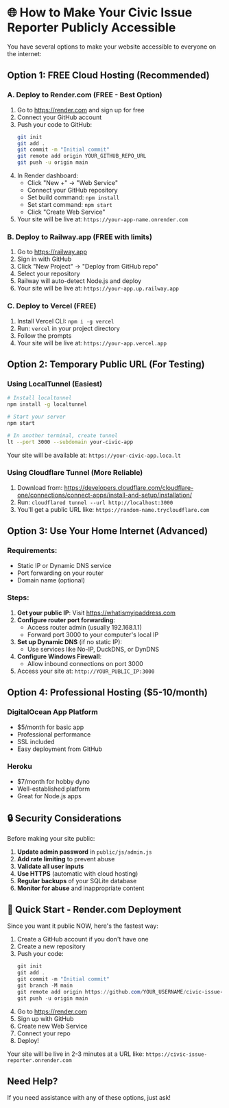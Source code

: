 # 🌐 How to Make Your Civic Issue Reporter Publicly Accessible

You have several options to make your website accessible to everyone on the internet:

## Option 1: FREE Cloud Hosting (Recommended)

### A. Deploy to Render.com (FREE - Best Option)
1. Go to https://render.com and sign up for free
2. Connect your GitHub account
3. Push your code to GitHub:
   ```bash
   git init
   git add .
   git commit -m "Initial commit"
   git remote add origin YOUR_GITHUB_REPO_URL
   git push -u origin main
   ```
4. In Render dashboard:
   - Click "New +" → "Web Service"
   - Connect your GitHub repository
   - Set build command: `npm install`
   - Set start command: `npm start`
   - Click "Create Web Service"
5. Your site will be live at: `https://your-app-name.onrender.com`

### B. Deploy to Railway.app (FREE with limits)
1. Go to https://railway.app
2. Sign in with GitHub
3. Click "New Project" → "Deploy from GitHub repo"
4. Select your repository
5. Railway will auto-detect Node.js and deploy
6. Your site will be live at: `https://your-app.up.railway.app`

### C. Deploy to Vercel (FREE)
1. Install Vercel CLI: `npm i -g vercel`
2. Run: `vercel` in your project directory
3. Follow the prompts
4. Your site will be live at: `https://your-app.vercel.app`

## Option 2: Temporary Public URL (For Testing)

### Using LocalTunnel (Easiest)
```bash
# Install localtunnel
npm install -g localtunnel

# Start your server
npm start

# In another terminal, create tunnel
lt --port 3000 --subdomain your-civic-app
```
Your site will be available at: `https://your-civic-app.loca.lt`

### Using Cloudflare Tunnel (More Reliable)
1. Download from: https://developers.cloudflare.com/cloudflare-one/connections/connect-apps/install-and-setup/installation/
2. Run: `cloudflared tunnel --url http://localhost:3000`
3. You'll get a public URL like: `https://random-name.trycloudflare.com`

## Option 3: Use Your Home Internet (Advanced)

### Requirements:
- Static IP or Dynamic DNS service
- Port forwarding on your router
- Domain name (optional)

### Steps:
1. **Get your public IP**: Visit https://whatismyipaddress.com
2. **Configure router port forwarding**:
   - Access router admin (usually 192.168.1.1)
   - Forward port 3000 to your computer's local IP
3. **Set up Dynamic DNS** (if no static IP):
   - Use services like No-IP, DuckDNS, or DynDNS
4. **Configure Windows Firewall**:
   - Allow inbound connections on port 3000
5. Access your site at: `http://YOUR_PUBLIC_IP:3000`

## Option 4: Professional Hosting ($5-10/month)

### DigitalOcean App Platform
- $5/month for basic app
- Professional performance
- SSL included
- Easy deployment from GitHub

### Heroku
- $7/month for hobby dyno
- Well-established platform
- Great for Node.js apps

## 🔒 Security Considerations

Before making your site public:

1. **Update admin password** in `public/js/admin.js`
2. **Add rate limiting** to prevent abuse
3. **Validate all user inputs**
4. **Use HTTPS** (automatic with cloud hosting)
5. **Regular backups** of your SQLite database
6. **Monitor for abuse** and inappropriate content

## 📱 Quick Start - Render.com Deployment

Since you want it public NOW, here's the fastest way:

1. Create a GitHub account if you don't have one
2. Create a new repository
3. Push your code:
   ```powershell
   git init
   git add .
   git commit -m "Initial commit"
   git branch -M main
   git remote add origin https://github.com/YOUR_USERNAME/civic-issue-reporter.git
   git push -u origin main
   ```
4. Go to https://render.com
5. Sign up with GitHub
6. Create new Web Service
7. Connect your repo
8. Deploy!

Your site will be live in 2-3 minutes at a URL like:
`https://civic-issue-reporter.onrender.com`

## Need Help?

If you need assistance with any of these options, just ask!
